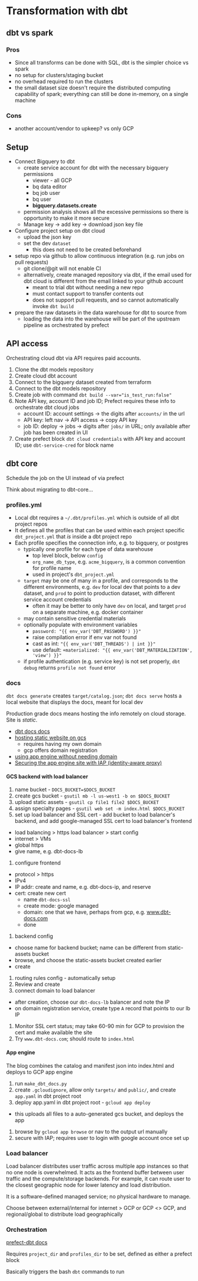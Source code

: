 # Transformation with dbt

## dbt vs spark

### Pros

- Since all transforms can be done with SQL, dbt is the simpler choice vs spark
- no setup for clusters/staging bucket
- no overhead required to run the clusters
- the small dataset size doesn't require the distributed computing capability of spark; everything can still be done in-memory, on a single machine

### Cons

- another account/vendor to upkeep? vs only GCP

## Setup

- Connect Bigquery to dbt
  - create service account for dbt with the necessary bigquery permissions
    - viewer - all GCP
    - bq data editor
    - bq job user
    - bq user
    - **bigquery.datasets.create**
  - permission analysis shows all the excessive permissions so there is opportunity to make it more secure
  - Manage key -> add key -> download json key file
- Configure project setup on dbt cloud
  - upload the json key
  - set the dev `dataset`
    - this does not need to be created beforehand
- setup repo via github to allow continuous integration (e.g. run jobs on pull requests)
  - git clone/@git will not enable CI
  - alternatively, create managed repository via dbt, if the email used for dbt cloud is different from the email linked to your github account
    - meant to trial dbt without needing a new repo
    - must contact support to transfer contents out
    - does not support pull requests, and so cannot automatically invoke `dbt build`
- prepare the raw datasets in the data warehouse for dbt to source from
  - loading the data into the warehouse will be part of the upstream pipeline as orchestrated by prefect

## API access

Orchestrating cloud dbt via API requires paid accounts.

1. Clone the dbt models repository
1. Create cloud dbt account
1. Connect to the bigquery dataset created from terraform
1. Connect to the dbt models repository
1. Create job with command `dbt build --var="is_test_run:false"`
1. Note API key, account ID and job ID; Prefect requires these info to orchestrate dbt cloud jobs
   - account ID: account settings -> the digits after `accounts/` in the url
   - API key: left nav -> API access -> copy API key
   - job ID: deploy -> jobs -> digits after `jobs/` in URL; only available after job has been created in UI
1. Create prefect block `dbt cloud credentials` with API key and account ID; use `dbt-service-cred` for block name

## dbt core

Schedule the job on the UI instead of via prefect

Think about migrating to dbt-core...

### profiles.yml

- Local dbt requires a `~/.dbt/profiles.yml` which is outside of all dbt project repos
- It defines all the profiles that can be used within each project specific `dbt_project.yml` that *is* inside a dbt project repo
- Each profile specifies the connection info, e.g. to bigquery, or postgres
  - typically one profile for each type of data warehouse
    - top level block, below `config`
    - `org_name_db_type`, e.g. `acme_bigquery`, is a common convention for profile name
    - used in project's `dbt_project.yml`
  - `target` may be one of many in a profile, and corresponds to the different environments, e.g. `dev` for local dev that points to a dev dataset, and `prod` to point to production dataset, with different service account credentials
    - often it may be better to only have `dev` on local, and target `prod` on a separate machine, e.g. docker container
  - may contain sensitive credential materials
  - optionally populate with environment variables
    - `password: "{{ env_var('DBT_PASSWORD') }}"`
    - raise compilation error if env var not found
    - cast as int: `"{{ env_var('DBT_THREADS') | int }}"`
    - use default: `+materialized: "{{ env_var('DBT_MATERIALIZATION', 'view') }}"`
  - if profile authentication (e.g. service key) is not set properly, `dbt debug` returns `profile not found` error

### docs

`dbt docs generate` creates `target/catalog.json`; `dbt docs serve` hosts a local website that displays the docs, meant for local dev

Production grade docs means hosting the info remotely on cloud storage. Site is *static*.

- [dbt docs docs](https://docs.getdbt.com/docs/collaborate/documentation#deploying-the-documentation-site)
- [hosting static website on gcs](https://cloud.google.com/storage/docs/hosting-static-website)
  - requires having my own domain
  - gcp offers domain registration
- [using app engine without needing domain](https://medium.com/hiflylabs/dbt-docs-as-a-static-website-c50a5b306514)
- [Securing the app engine site with IAP (identity-aware proxy)](https://codelabs.developers.google.com/codelabs/user-auth-with-iap#2)

#### GCS backend with load balancer

1. name bucket - `DOCS_BUCKET=$DOCS_BUCKET`
1. create gcs bucket - `gsutil mb -l us-west1 -b on $DOCS_BUCKET`
1. upload static assets - `gsutil cp file1 file2 $DOCS_BUCKET`
1. assign specialty pages - `gsutil web set -m index.html $DOCS_BUCKET`
1. set up load balancer and SSL cert - add bucket to load balancer's backend, and add google-managed SSL cert to load balancer's frontend

- load balancing > https load balancer > start config
- internet > VMs
- global https
- give name, e.g. dbt-docs-lb

1. configure frontend

- protocol > https
- IPv4
- IP addr: create and name, e.g. dbt-docs-ip, and reserve
- cert: create new cert
  - name `dbt-docs-ssl`
  - create mode: google managed
  - domain: one that we have, perhaps from gcp, e.g. www.dbt-docs.com
  - done

1. backend config

- choose name for backend bucket; name can be different from static-assets bucket
- browse, and choose the static-assets bucket created earlier
- create

1. routing rules config - automatically setup
1. Review and create
1. connect domain to load balancer

- after creation, choose our `dbt-docs-lb` balancer and note the IP
- on domain registration service, create type `A` record that points to our lb IP

1. Monitor SSL cert status; may take 60-90 min for GCP to provision the cert and make available the site
1. Try `www.dbt-docs.com`; should route to `index.html`

#### App engine

The blog combines the catalog and manifest json into index.html and deploys to GCP app engine

1. run `make_dbt_docs.py`
1. create `.gcloudignore`, allow only `targets/` and `public/`, and create `app.yaml` in dbt project root
1. deploy app.yaml in dbt project root - `gcloud app deploy`

- this uploads all files to a auto-generated gcs bucket, and deploys the app

1. browse by `gcloud app browse` or nav to the output url manually
1. secure with IAP; requires user to login with google account once set up

### Load balancer

Load balancer distributes user traffic across multiple app instances so that no one node is overwhelmed. It acts as the frontend buffer between user traffic and the compute/storage backends. For example, it can route user to the closest geographic node for lower latency and load distribution.

It is a software-defined managed service; no physical hardware to manage.

Choose between external/internal for internet > GCP or GCP \<> GCP, and regional/global to distribute load geographically

### Orchestration

[prefect-dbt docs](https://prefecthq.github.io/prefect-dbt/#integrate-dbt-core-cli-commands-with-prefect-flows)

Requires `project_dir` and `profiles_dir` to be set, defined as either a prefect block

Basically triggers the bash `dbt` commands to run
